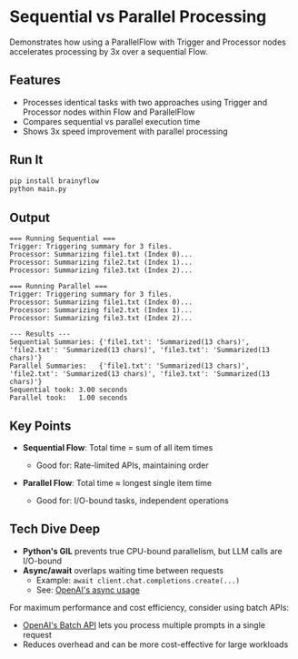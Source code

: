 # Sequential vs Parallel Processing

Demonstrates how using a ParallelFlow with Trigger and Processor nodes accelerates processing by 3x over a sequential Flow.

## Features

- Processes identical tasks with two approaches using Trigger and Processor nodes within Flow and ParallelFlow
- Compares sequential vs parallel execution time
- Shows 3x speed improvement with parallel processing

## Run It

```bash
pip install brainyflow
python main.py
```

## Output

```
=== Running Sequential ===
Trigger: Triggering summary for 3 files.
Processor: Summarizing file1.txt (Index 0)...
Processor: Summarizing file2.txt (Index 1)...
Processor: Summarizing file3.txt (Index 2)...

=== Running Parallel ===
Trigger: Triggering summary for 3 files.
Processor: Summarizing file1.txt (Index 0)...
Processor: Summarizing file2.txt (Index 1)...
Processor: Summarizing file3.txt (Index 2)...

--- Results ---
Sequential Summaries: {'file1.txt': 'Summarized(13 chars)', 'file2.txt': 'Summarized(13 chars)', 'file3.txt': 'Summarized(13 chars)'}
Parallel Summaries:   {'file1.txt': 'Summarized(13 chars)', 'file2.txt': 'Summarized(13 chars)', 'file3.txt': 'Summarized(13 chars)'}
Sequential took: 3.00 seconds
Parallel took:   1.00 seconds
```

## Key Points

- **Sequential Flow**: Total time = sum of all item times

  - Good for: Rate-limited APIs, maintaining order

- **Parallel Flow**: Total time ≈ longest single item time
  - Good for: I/O-bound tasks, independent operations

## Tech Dive Deep

- **Python's GIL** prevents true CPU-bound parallelism, but LLM calls are I/O-bound
- **Async/await** overlaps waiting time between requests
  - Example: `await client.chat.completions.create(...)`
  - See: [OpenAI's async usage](https://github.com/openai/openai-python?tab=readme-ov-file#async-usage)

For maximum performance and cost efficiency, consider using batch APIs:

- [OpenAI's Batch API](https://platform.openai.com/docs/guides/batch) lets you process multiple prompts in a single request
- Reduces overhead and can be more cost-effective for large workloads
